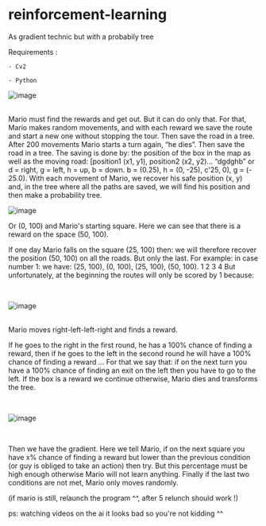 # reinforcement-learning

As gradient technic but with a probabily tree


Requirements :

	- Cv2

	- Python


![image](https://user-images.githubusercontent.com/54853371/126910349-6859754e-a8a2-4659-b0cc-87de57b9b02d.png)
<br><br>

Mario must find the rewards and get out. But it can do only that.
For that, Mario makes random movements, and with each reward we save the route and start a new one without stopping the tour. Then save the road in a tree.
After 200 movements Mario starts a turn again, “he dies”. Then save the road in a tree.
The saving is done by: the position of the box in the map as well as the moving road: [position1 (x1, y1), position2 (x2, y2)… “dgdghb” or d = right, g = left, h = up, b = down.
b = (0.25), h = (0, -25), c'25, 0), g = (- 25.0).
With each movement of Mario, we recover his safe position (x, y) and, in the tree where all the paths are saved, we will find his position and then make a probability tree.
<br>


![image](https://user-images.githubusercontent.com/54853371/126910352-ee17c7df-acb1-49cc-9346-2d49353fdbee.png)
<br>

Or (0, 100) and Mario's starting square. Here we can see that there is a reward on the space (50, 100).

If one day Mario falls on the square (25, 100) then: we will therefore recover the position (50, 100) on all the roads. But only the last.
For example: in case number 1:
we have: (25, 100), (0, 100), (25, 100), (50, 100).
	    1          2          3          4
But unfortunately, at the beginning the routes will only be scored by 1 because:

<br>

![image](https://user-images.githubusercontent.com/54853371/126910354-2d56e9b1-fd9c-40e0-ad94-7ee9aebbd00e.png)

<br>
Mario moves right-left-left-right and finds a reward.
<br>



If he goes to the right in the first round, he has a 100% chance of finding a reward, then if he goes to the left in the second round he will have a 100% chance of finding a reward ...
For that we say that: if on the next turn you have a 100% chance of finding an exit on the left then you have to go to the left. If the box is a reward we continue otherwise,
Mario dies and transforms the tree.



<br>

![image](https://user-images.githubusercontent.com/54853371/126910356-be798127-b354-43c9-9481-9a50414d8b96.png)

<br>

Then we have the gradient. Here we tell Mario, if on the next square you have x% chance of finding a reward but lower than the previous condition (or guy is obliged to take an action) then try. But this percentage must be high enough otherwise Mario will not learn anything.
Finally if the last two conditions are not met, Mario only moves randomly.


(if mario is still, relaunch the program ^^, after 5 relunch should work !)

ps: watching videos on the ai it looks bad so you're not kidding ^^

